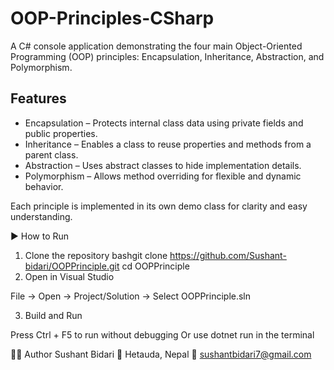 # OOP-Principles-CSharp
A C# console application demonstrating the four main Object-Oriented Programming (OOP) principles: Encapsulation, Inheritance, Abstraction, and Polymorphism.

## Features
- Encapsulation – Protects internal class data using private fields and public properties.
- Inheritance – Enables a class to reuse properties and methods from a parent class.
- Abstraction – Uses abstract classes to hide implementation details.
- Polymorphism – Allows method overriding for flexible and dynamic behavior.

Each principle is implemented in its own demo class for clarity and easy understanding.

▶️ How to Run
1. Clone the repository
bashgit clone https://github.com/Sushant-bidari/OOPPrinciple.git
cd OOPPrinciple
2. Open in Visual Studio

File → Open → Project/Solution → Select OOPPrinciple.sln

3. Build and Run

Press Ctrl + F5 to run without debugging
Or use dotnet run in the terminal


👨‍💻 Author
Sushant Bidari
📍 Hetauda, Nepal
📧 sushantbidari7@gmail.com

